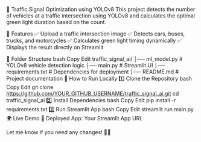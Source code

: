 🚦 Traffic Signal Optimization using YOLOv8
This project detects the number of vehicles at a traffic intersection using YOLOv8 and calculates the optimal green light duration based on the count.

🔧 Features
✅ Upload a traffic intersection image
✅ Detects cars, buses, trucks, and motorcycles
✅ Calculates green light timing dynamically
✅ Displays the result directly on Streamlit

📂 Folder Structure
bash
Copy
Edit
traffic_signal_ai/
│── ml_model.py          # YOLOv8 vehicle detection logic
│── main.py              # Streamlit UI
│── requirements.txt     # Dependencies for deployment
│── README.md            # Project documentation
🚀 How to Run Locally
1️⃣ Clone the Repository
bash
Copy
Edit
git clone https://github.com/YOUR_GITHUB_USERNAME/traffic_signal_ai.git
cd traffic_signal_ai
2️⃣ Install Dependencies
bash
Copy
Edit
pip install -r requirements.txt
3️⃣ Run Streamlit App
bash
Copy
Edit
streamlit run main.py
🌍 Live Demo
🔗 Deployed App: Your Streamlit App URL

Let me know if you need any changes! 🚀🔥







